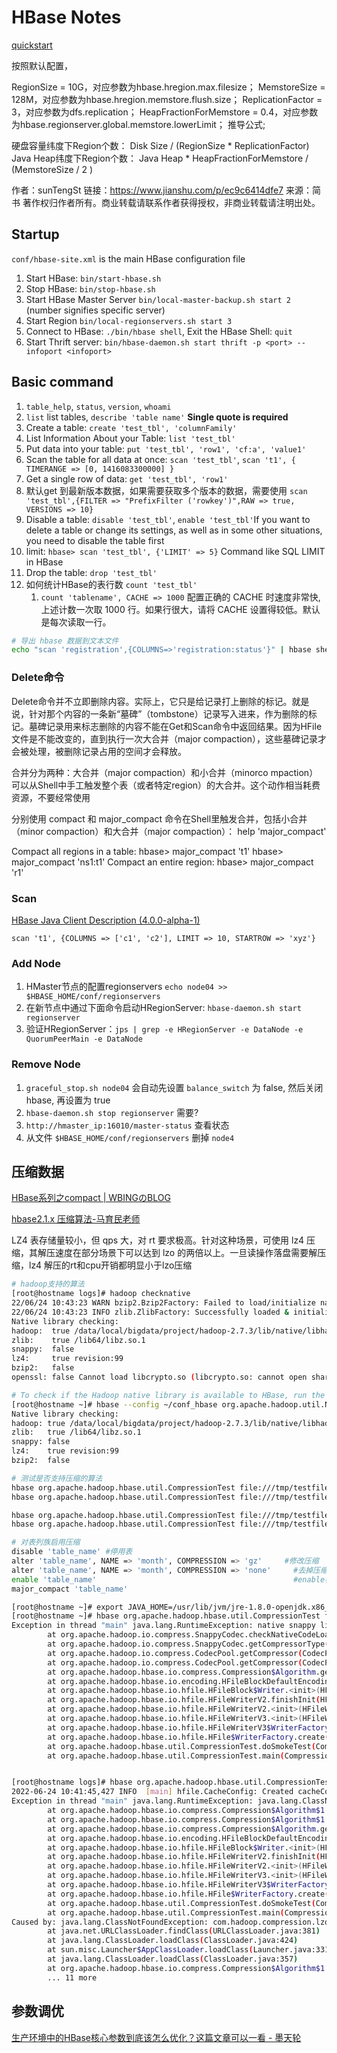 # HBase Notes

[quickstart](https://hbase.apache.org/book.html#quickstart)

按照默认配置，

RegionSize = 10G，对应参数为hbase.hregion.max.filesize；
MemstoreSize = 128M，对应参数为hbase.hregion.memstore.flush.size；
ReplicationFactor = 3，对应参数为dfs.replication；
HeapFractionForMemstore = 0.4，对应参数为hbase.regionserver.global.memstore.lowerLimit；
推导公式;

硬盘容量纬度下Region个数：
Disk Size / (RegionSize * ReplicationFactor)
Java Heap纬度下Region个数：
Java Heap * HeapFractionForMemstore / (MemstoreSize / 2 )

作者：sunTengSt
链接：https://www.jianshu.com/p/ec9c6414dfe7
来源：简书
著作权归作者所有。商业转载请联系作者获得授权，非商业转载请注明出处。

## Startup

`conf/hbase-site.xml` is the main HBase configuration file

1. Start HBase: `bin/start-hbase.sh`
2. Stop HBase: `bin/stop-hbase.sh`
3. Start HBase Master Server `bin/local-master-backup.sh start 2` (number signifies specific server)
4. Start Region `bin/local-regionservers.sh start 3`
5. Connect to HBase: `./bin/hbase shell`, Exit the HBase Shell: `quit`
6. Start Thrift server: `bin/hbase-daemon.sh start thrift -p <port> --infoport <infoport>`

## Basic command

1. `table_help`, `status`, `version`, `whoami`
2. `list` list tables, `describe 'table name'` **Single quote is required**
3. Create a table: `create 'test_tbl', 'columnFamily'`
4. List Information About your Table: `list 'test_tbl'`
5. Put data into your table: `put 'test_tbl', 'row1', 'cf:a', 'value1'`
6. Scan the table for all data at once: `scan 'test_tbl'`, `scan 't1', { TIMERANGE => [0, 1416083300000] }`
7. Get a single row of data: `get 'test_tbl', 'row1'`
8. 默认get 到最新版本数据，如果需要获取多个版本的数据，需要使用 `scan 'test_tbl',{FILTER => "PrefixFilter ('rowkey')",RAW => true, VERSIONS => 10}`
9. Disable a table: `disable 'test_tbl'`, `enable 'test_tbl'`If you want to delete a table or change its settings, as well as in some other situations, you need to disable the table first
10. limit: `hbase> scan 'test_tbl', {'LIMIT' => 5}` Command like SQL LIMIT in HBase
11. Drop the table: `drop 'test_tbl'`
12. 如何统计HBase的表行数 `count 'test_tbl'`
    1. `count 'tablename', CACHE => 1000` 配置正确的 CACHE 时速度非常快, 上述计数一次取 1000 行。如果行很大，请将 CACHE 设置得较低。默认是每次读取一行。

```sh
# 导出 hbase 数据到文本文件
echo "scan 'registration',{COLUMNS=>'registration:status'}" | hbase shell | grep "^ " > registration.txt

```

### Delete命令

Delete命令并不立即删除内容。实际上，它只是给记录打上删除的标记。就是说，针对那个内容的一条新“墓碑”（tombstone）记录写入进来，作为删除的标记。墓碑记录用来标志删除的内容不能在Get和Scan命令中返回结果。因为HFile文件是不能改变的，直到执行一次大合并（major compaction），这些墓碑记录才会被处理，被删除记录占用的空间才会释放。

合并分为两种：大合并（major compaction）和小合并（minorco mpaction）
可以从Shell中手工触发整个表（或者特定region）的大合并。这个动作相当耗费资源，不要经常使用

分别使用 compact 和 major_compact 命令在Shell里触发合并，包括小合并（minor compaction）和大合并（major compaction）：
help 'major_compact'

Compact all regions in a table:
hbase> major_compact 't1'
hbase> major_compact 'ns1:t1'
Compact an entire region:
hbase> major_compact 'r1'

### Scan

[HBase Java Client Description (4.0.0-alpha-1)](https://hbase.apache.org/apidocs/org/apache/hadoop/hbase/client/package-summary.html)

`scan 't1', {COLUMNS => ['c1', 'c2'], LIMIT => 10, STARTROW => 'xyz'}`

### Add Node

1. HMaster节点的配置regionservers `echo node04 >> $HBASE_HOME/conf/regionservers`
2. 在新节点中通过下面命令启动HRegionServer: `hbase-daemon.sh start regionserver`
3. 验证HRegionServer：`jps | grep -e HRegionServer -e DataNode -e QuorumPeerMain -e DataNode`

### Remove Node

1. `graceful_stop.sh node04` 会自动先设置 `balance_switch` 为 false, 然后关闭hbase, 再设置为 true
2. `hbase-daemon.sh stop regionserver` 需要?
3. `http://hmaster_ip:16010/master-status` 查看状态
4. 从文件 `$HBASE_HOME/conf/regionservers` 删掉 `node4`

## 压缩数据

[HBase系列之compact | WBINGのBLOG](https://wbice.cn/article/hbase-compact.html#ExploringCompactionPolicy)

[hbase2.1.x 压缩算法-马育民老师](https://www.malaoshi.top/show_1IX1y3a332gi.html)

LZ4 表存储量较小，但 qps 大，对 rt 要求极高。针对这种场景，可使用 lz4 压缩，其解压速度在部分场景下可以达到 lzo 的两倍以上。一旦读操作落盘需要解压缩，lz4 解压的rt和cpu开销都明显小于lzo压缩

```sh
# hadoop支持的算法
[root@hostname logs]# hadoop checknative
22/06/24 10:43:23 WARN bzip2.Bzip2Factory: Failed to load/initialize native-bzip2 library system-native, will use pure-Java version
22/06/24 10:43:23 INFO zlib.ZlibFactory: Successfully loaded & initialized native-zlib library
Native library checking:
hadoop:  true /data/local/bigdata/project/hadoop-2.7.3/lib/native/libhadoop.so.1.0.0
zlib:    true /lib64/libz.so.1
snappy:  false
lz4:     true revision:99
bzip2:   false
openssl: false Cannot load libcrypto.so (libcrypto.so: cannot open shared object file: No such file or directory)!

# To check if the Hadoop native library is available to HBase, run the following tool (available in Hadoop 2.1 and greater):
[root@hostname ~]# hbase --config ~/conf_hbase org.apache.hadoop.util.NativeLibraryChecker
Native library checking:
hadoop: true /data/local/bigdata/project/hadoop-2.7.3/lib/native/libhadoop.so.1.0.0
zlib:   true /lib64/libz.so.1
snappy: false
lz4:    true revision:99
bzip2:  false

# 测试是否支持压缩的算法
hbase org.apache.hadoop.hbase.util.CompressionTest file:///tmp/testfile gz
hbase org.apache.hadoop.hbase.util.CompressionTest file:///tmp/testfile lz4

hbase org.apache.hadoop.hbase.util.CompressionTest file:///tmp/testfile snappy
hbase org.apache.hadoop.hbase.util.CompressionTest file:///tmp/testfile lzo

# 对表列族启用压缩
disable 'table_name' #停用表
alter 'table_name', NAME => 'month', COMPRESSION => 'gz'     #修改压缩
alter 'table_name', NAME => 'month', COMPRESSION => 'none'     #去掉压缩
enable 'table_name'                                            #enable表后压缩还不会生效, 需要立即生效
major_compact 'table_name'
```

```sh
[root@hostname ~]# export JAVA_HOME=/usr/lib/jvm/jre-1.8.0-openjdk.x86_64
[root@hostname ~]# hbase org.apache.hadoop.hbase.util.CompressionTest file:///tmp/testfile snappy
Exception in thread "main" java.lang.RuntimeException: native snappy library not available: this version of libhadoop was built without snappy support.
        at org.apache.hadoop.io.compress.SnappyCodec.checkNativeCodeLoaded(SnappyCodec.java:64)
        at org.apache.hadoop.io.compress.SnappyCodec.getCompressorType(SnappyCodec.java:132)
        at org.apache.hadoop.io.compress.CodecPool.getCompressor(CodecPool.java:148)
        at org.apache.hadoop.io.compress.CodecPool.getCompressor(CodecPool.java:163)
        at org.apache.hadoop.hbase.io.compress.Compression$Algorithm.getCompressor(Compression.java:303)
        at org.apache.hadoop.hbase.io.encoding.HFileBlockDefaultEncodingContext.<init>(HFileBlockDefaultEncodingContext.java:90)
        at org.apache.hadoop.hbase.io.hfile.HFileBlock$Writer.<init>(HFileBlock.java:879)
        at org.apache.hadoop.hbase.io.hfile.HFileWriterV2.finishInit(HFileWriterV2.java:126)
        at org.apache.hadoop.hbase.io.hfile.HFileWriterV2.<init>(HFileWriterV2.java:118)
        at org.apache.hadoop.hbase.io.hfile.HFileWriterV3.<init>(HFileWriterV3.java:67)
        at org.apache.hadoop.hbase.io.hfile.HFileWriterV3$WriterFactoryV3.createWriter(HFileWriterV3.java:59)
        at org.apache.hadoop.hbase.io.hfile.HFile$WriterFactory.create(HFile.java:309)
        at org.apache.hadoop.hbase.util.CompressionTest.doSmokeTest(CompressionTest.java:124)
        at org.apache.hadoop.hbase.util.CompressionTest.main(CompressionTest.java:160)


[root@hostname logs]# hbase org.apache.hadoop.hbase.util.CompressionTest file:///tmp/testfile lzo
2022-06-24 10:41:45,427 INFO  [main] hfile.CacheConfig: Created cacheConfig: CacheConfig:disabled
Exception in thread "main" java.lang.RuntimeException: java.lang.ClassNotFoundException: com.hadoop.compression.lzo.LzoCodec
        at org.apache.hadoop.hbase.io.compress.Compression$Algorithm$1.buildCodec(Compression.java:130)
        at org.apache.hadoop.hbase.io.compress.Compression$Algorithm$1.getCodec(Compression.java:116)
        at org.apache.hadoop.hbase.io.compress.Compression$Algorithm.getCompressor(Compression.java:301)
        at org.apache.hadoop.hbase.io.encoding.HFileBlockDefaultEncodingContext.<init>(HFileBlockDefaultEncodingContext.java:90)
        at org.apache.hadoop.hbase.io.hfile.HFileBlock$Writer.<init>(HFileBlock.java:879)
        at org.apache.hadoop.hbase.io.hfile.HFileWriterV2.finishInit(HFileWriterV2.java:126)
        at org.apache.hadoop.hbase.io.hfile.HFileWriterV2.<init>(HFileWriterV2.java:118)
        at org.apache.hadoop.hbase.io.hfile.HFileWriterV3.<init>(HFileWriterV3.java:67)
        at org.apache.hadoop.hbase.io.hfile.HFileWriterV3$WriterFactoryV3.createWriter(HFileWriterV3.java:59)
        at org.apache.hadoop.hbase.io.hfile.HFile$WriterFactory.create(HFile.java:309)
        at org.apache.hadoop.hbase.util.CompressionTest.doSmokeTest(CompressionTest.java:124)
        at org.apache.hadoop.hbase.util.CompressionTest.main(CompressionTest.java:160)
Caused by: java.lang.ClassNotFoundException: com.hadoop.compression.lzo.LzoCodec
        at java.net.URLClassLoader.findClass(URLClassLoader.java:381)
        at java.lang.ClassLoader.loadClass(ClassLoader.java:424)
        at sun.misc.Launcher$AppClassLoader.loadClass(Launcher.java:331)
        at java.lang.ClassLoader.loadClass(ClassLoader.java:357)
        at org.apache.hadoop.hbase.io.compress.Compression$Algorithm$1.buildCodec(Compression.java:125)
        ... 11 more
```

## 参数调优

[生产环境中的HBase核心参数到底该怎么优化？这篇文章可以一看 - 墨天轮](https://www.modb.pro/db/81894)
